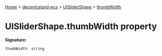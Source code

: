 [Home](./index) &gt; [decentraland-ecs](./decentraland-ecs.md) &gt; [UISliderShape](./decentraland-ecs.uislidershape.md) &gt; [thumbWidth](./decentraland-ecs.uislidershape.thumbwidth.md)

# UISliderShape.thumbWidth property


**Signature:**
```javascript
thumbWidth: string
```
